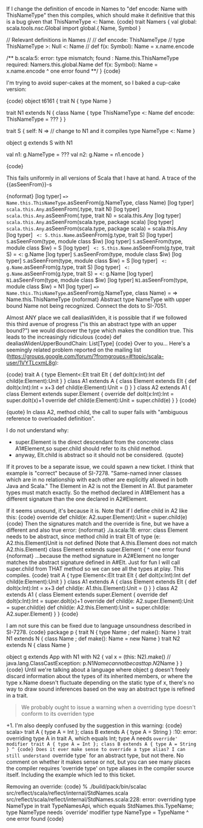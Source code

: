 If I change the definition of encode in Names to "def encode: Name with ThisNameType" then this compiles, which should make it definitive that this is a bug given that ThisNameType <: Name.
{code}
trait Namers {
  val global: scala.tools.nsc.Global
  import global.{ Name, Symbol }

  // Relevant definitions in Names
  //
  // def encode: ThisNameType
  // type ThisNameType >: Null <: Name
  //
  def f(x: Symbol): Name = x.name.encode

  /**
  b.scala:5: error: type mismatch;
   found   : Name.this.ThisNameType
   required: Namers.this.global.Name
    def f(x: Symbol): Name = x.name.encode
                                    ^
  one error found
  **/
}
{code}

I'm trying to avoid super-cakes at the moment, so I baked a cup-cake version:

{code}
object t6161 {
  trait N {
    type Name
  }

  trait N1 extends N {
    class Name {
      type ThisNameType <: Name
      def encode: ThisNameType = ???
    }
  }

  trait S {
    self: N => // change to N1 and it compiles
    type NameType <: Name
  }

  object g extends S with N1

  val n1: g.NameType = ???
  val n2: g.Name = n1.encode
}

{code}

This fails uniformly in all versions of Scala that I have at hand.
A trace of the {{asSeenFrom}}-s

{noformat}
[log typer]  `=> Name.this.ThisNameType`.asSeenFrom(g.NameType, class Name)
[log typer]      `scala.this.Any`.asSeenFrom(<refinement>.type, trait N)
[log typer]      `scala.this.Any`.asSeenFrom(<refinement>.type, trait N) = scala.this.Any
[log typer]      `scala.this.Any`.asSeenFrom(scala.type, package scala)
[log typer]      `scala.this.Any`.asSeenFrom(scala.type, package scala) = scala.this.Any
[log typer]      ` <: S.this.Name`.asSeenFrom(g.type, trait S)
[log typer]          `S`.asSeenFrom(type, module class $iw)
[log typer]          `S`.asSeenFrom(type, module class $iw) = S
[log typer]      ` <: S.this.Name`.asSeenFrom(g.type, trait S) =  <: g.Name
[log typer]      `S`.asSeenFrom(type, module class $iw)
[log typer]      `S`.asSeenFrom(type, module class $iw) = S
[log typer]      ` <: g.Name`.asSeenFrom(g.type, trait S)
[log typer]      ` <: g.Name`.asSeenFrom(g.type, trait S) =  <: g.Name
[log typer]      `N1`.asSeenFrom(type, module class $iw)
[log typer]      `N1`.asSeenFrom(type, module class $iw) = N1
[log typer]  `=> Name.this.ThisNameType`.asSeenFrom(g.NameType, class Name) = => Name.this.ThisNameType
{noformat}
Abstract type NameType with upper bound Name not being recognized. Connect the dots to SI-7051.

Almost ANY place we call dealiasWiden, it is possible that if we followed this third avenue of progress ("is this an abstract type with an upper bound?") we would discover the type which makes the condition true. This leads to the increasingly ridiculous
{code}
def dealiasWidenUpperBoundChain: List[Type]
{code}
Over to you...
Here's a seemingly related problem reported on the mailing list (https://groups.google.com/forum/?fromgroups=#!topic/scala-user/1VYTLcxmL8g):

{code}
  trait A {
    type Element<:Elt
    trait Elt {
      def doIt(x:Int):Int
      def child(e:Element):Unit
    }
  }
  class A1 extends A {
    class Element extends Elt {
      def doIt(x:Int):Int = x+3
      def child(e:Element):Unit = ()
    }
  }
  class A2 extends A1 {
    class Element extends super.Element {
      override def doIt(x:Int):Int = super.doIt(x)+1
      override def child(e:Element):Unit = super.child(e)
    }
  }
{code}

{quote}
In class A2, method child, the call to super fails with "ambiguous reference to overloaded definition".

I do not understand why:
- super.Element is the direct descendant from the concrete class A1#Element,so super.child should refer to its child method.
- anyway, Elt.child is abstract so it should not be considered.
{quote}

If it proves to be a separate issue, we could spawn a new ticket.
I think that example is "correct" because of SI-7278.  "Same-named inner classes which are in no relationship with each other are explicitly allowed in both Java and Scala." The Element in A2 is not the Element in A1. But parameter types must match exactly. So the method declared in A1#Element has a different signature than the one declared in A2#Element.

If it seems unsound, it's because it is.
Note that if I define child in A2 like this:
{code}
override def child(e: A2.super.Element):Unit = super.child(e)
{code}
Then the signatures match and the override is fine, but we have a different and also true error:
{noformat}
./a.scala:18: error: class Element needs to be abstract, since method child in trait Elt of type (e: A2.this.Element)Unit is not defined
(Note that A.this.Element does not match A2.this.Element)
  class Element extends super.Element {
        ^
one error found
{noformat}
...because the method signature in A2#Element no longer matches the abstract signature defined in A#Elt. Just for fun I will call super.child from THAT method so we can see all the types at play. This compiles.
{code}
trait A {
  type Element<:Elt
  trait Elt {
    def doIt(x:Int):Int
    def child(e:Element):Unit
  }
}
class A1 extends A {
  class Element extends Elt {
    def doIt(x:Int):Int = x+3
    def child(e: A1.this.Element):Unit = ()
  }
}
class A2 extends A1 {
  class Element extends super.Element {
    override def doIt(x:Int):Int = super.doIt(x)+1
    override def child(e: A2.super.Element):Unit = super.child(e)
    def child(e: A2.this.Element):Unit = super.child(e: A2.super.Element)
  }
}
{code}

I am not sure this can be fixed due to language unsoundness described in SI-7278.
{code}
package p {
  trait N { type Name ; def make(): Name }
  trait N1 extends N { class Name ; def make(): Name = new Name }
  trait N2 extends N { class Name }

  object g extends App with N1 with N2 {
    val x = (this: N2).make()
    // java.lang.ClassCastException: p.N1$Name cannot be cast to p.N2$Name
  }
}
{code}
Until we're talking about a language where object g doesn't freely discard information about the types of its inherited members, or where the type x.Name doesn't fluctuate depending on the static type of x, there's no way to draw sound inferences based on the way an abstract type is refined in a trait.
> We probably ought to issue a warning when a overriding type doesn't conform to its overriden type

+1. I'm also deeply confused by the suggestion in this warning:
{code}
scala> trait A { type A = Int }; class B extends A { type A = String }
<console>:10: error: overriding type A in trait A, which equals Int;
 type A needs `override' modifier
       trait A { type A = Int }; class B extends A { type A = String }
                                                          ^
{code}
Does it ever make sense to override a type alias? I can still understand `override type` for an abstract type, but not there.
No comment on whether it makes sense or not, but you can see many places the compiler requires 'override type' on type aliases in the compiler source itself. Including the example which led to this ticket.

Removing an override:
{code}
% ./build/pack/bin/scalac src/reflect/scala/reflect/internal/StdNames.scala
src/reflect/scala/reflect/internal/StdNames.scala:228: error: overriding type NameType in trait TypeNamesApi, which equals StdNames.this.TypeName;
 type NameType needs `override' modifier
    type NameType = TypeName
         ^
one error found
{code}
